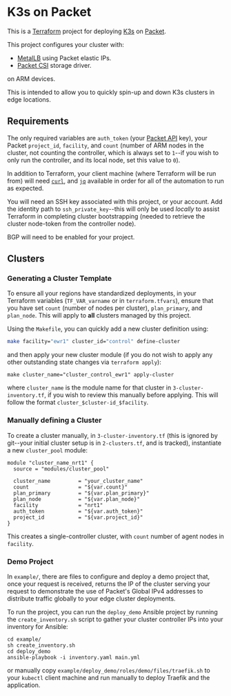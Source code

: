 K3s on Packet
==

This is a [Terraform](https://www.terraform.io/docs/providers/packet/index.html) project for deploying [K3s](https://k3s.io) on [Packet](https://packet.com).

This project configures your cluster with:

- [MetalLB](https://metallb.universe.tf/) using Packet elastic IPs.
- [Packet CSI](https://github.com/packethost/csi-packet) storage driver.

on ARM devices.

This is intended to allow you to quickly spin-up and down K3s clusters in edge locations. 

Requirements
-

The only required variables are `auth_token` (your [Packet API](https://www.packet.com/developers/api/#) key), your Packet `project_id`, `facility`, and `count` (number of ARM nodes in the cluster, not counting the controller, which is always set to `1`--if you wish to only run the controller, and its local node, set this value to `0`). 

In addition to Terraform, your client machine (where Terraform will be run from) will need [`curl`](https://curl.haxx.se/download.html), and [`jq`](https://stedolan.github.io/jq/download/) available in order for all of the automation to run as expected.

You will need an SSH key associated with this project, or your account. Add the identity path to `ssh_private_key`--this will only be used _locally_ to assist Terraform in completing cluster bootstrapping (needed to retrieve the cluster node-token from the controller node). 

BGP will need to be enabled for your project. 

Clusters
-

<h3>Generating a Cluster Template</h3>

To ensure all your regions have standardized deployments, in your Terraform variables (`TF_VAR_varname` or in `terraform.tfvars`), ensure that you have set `count` (number of nodes per cluster), `plan_primary`, and `plan_node`. This will apply to **all** clusters managed by this project. 

Using the `Makefile`, you can quickly add a new cluster definition using:

```bash
make facility="ewr1" cluster_id="control" define-cluster
```

and then apply your new cluster module (if you do not wish to apply any other outstanding state changes via `terraform apply`):

```
make cluster_name="cluster_control_ewr1" apply-cluster
```
where `cluster_name` is the module name for that cluster in `3-cluster-inventory.tf`, if you wish to review this manually before applying. This will follow the format `cluster_$cluster-id_$facility`. 

<h3>Manually defining a Cluster</h3>

To create a cluster manually, in `3-cluster-inventory.tf` (this is ignored by git--your initial cluster setup is in `2-clusters.tf`, and is tracked), instantiate a new `cluster_pool` module:

```
module "cluster_name_nrt1" {
  source = "modules/cluster_pool"

  cluster_name         = "your_cluster_name"
  count                = "${var.count}"
  plan_primary         = "${var.plan_primary}"
  plan_node            = "${var.plan_node}"
  facility             = "nrt1"
  auth_token           = "${var.auth_token}"
  project_id           = "${var.project_id}"
}
```
This creates a single-controller cluster, with `count` number of agent nodes in `facility`.

<h3>Demo Project</h3>

In `example/`, there are files to configure and deploy a demo project that, once your request is received, returns the IP of the cluster serving your request to demonstrate the use of Packet's Global IPv4 addresses to distribute traffic globally to your edge cluster deployments.

To run the project, you can run the `deploy_demo` Ansible project by running the `create_inventory.sh` script to gather your cluster controller IPs into your inventory for Ansible:

```
cd example/
sh create_inventory.sh
cd deploy_demo
ansible-playbook -i inventory.yaml main.yml
```

or manually copy `example/deploy_demo/roles/demo/files/traefik.sh` to your `kubectl` client machine and run manually to deploy Traefik and the application.

